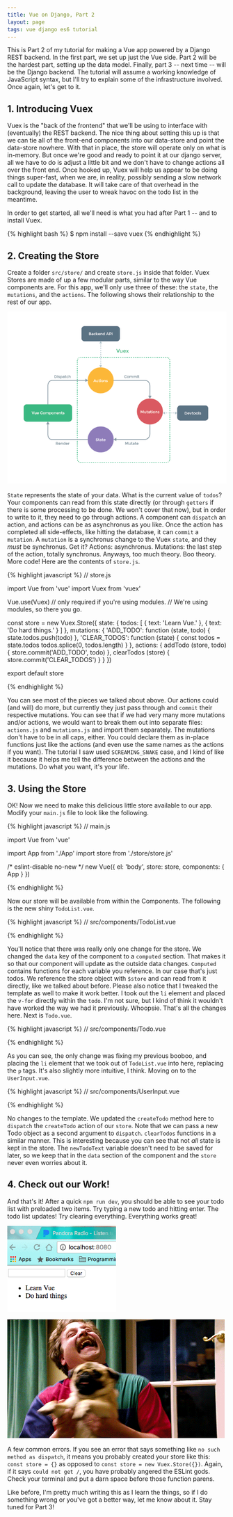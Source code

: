 ```yaml
---
title: Vue on Django, Part 2
layout: page
tags: vue django es6 tutorial
---
```


This is Part 2 of my tutorial for making a Vue app powered by a Django REST backend.  In the first part, we set up just the Vue side.  Part 2 will be the hardest part, setting up the data model.  Finally, part 3 -- next time -- will be the Django backend.  The tutorial will assume a working knowledge of JavaScript syntax, but I'll try to explain some of the infrastructure involved.  Once again, let's get to it.

## 1. Introducing Vuex

Vuex is the "back of the frontend" that we'll be using to interface with (eventually) the REST backend.  The nice thing about setting this up is that we can tie all of the front-end components into our data-store and point the data-store nowhere.  With that in place, the store will operate only on what is in-memory.  But once we're good and ready to point it at our django server, all we have to do is adjust a little bit and we don't have to change actions all over the front end.  Once hooked up, Vuex will help us appear to be doing things super-fast, when we are, in reality, possibly sending a slow network call to update the database.  It will take care of that overhead in the background, leaving the user to wreak havoc on the todo list in the meantime.

In order to get started, all we'll need is what you had after Part 1 -- and to install Vuex.

{% highlight bash %}
$ npm install --save vuex
{% endhighlight %}

## 2. Creating the Store

Create a folder `src/store/` and create `store.js` inside that folder.  Vuex Stores are made of up a few modular parts, similar to the way Vue components are.  For this app, we'll only use three of these: the `state`, the `mutations`, and the `actions`.  The following shows their relationship to the rest of our app.

![Vuex process flowchart](/img/vuex-flowchart.png)

`State` represents the state of your data.  What is the current value of `todos`?  Your components can read from this state directly (or through `getters` if there is some processing to be done.  We won't cover that now), but in order to write to it, they need to go through actions.  A component can `dispatch` an action, and actions can be as asynchronus as you like.  Once the action has completed all side-effects, like hitting the database, it can `commit` a `mutation`.  A `mutation` is a synchronus change to the Vuex `state`, and they *must* be synchronus.  Get it?  Actions: asynchronus.  Mutations: the last step of the action, totally synchronus.  Anyways, too much theory.  Boo theory.  More code!  Here are the contents of `store.js`.

{% highlight javascript %}
// store.js

import Vue from 'vue'
import Vuex from 'vuex'

Vue.use(Vuex) // only required if you're using modules.
              // We're using modules, so there you go.

const store = new Vuex.Store({
  state: {
    todos: [
      { text: 'Learn Vue.' },
      { text: 'Do hard things.' }
    ]
  },
  mutations: {
    'ADD_TODO': function (state, todo) {
      state.todos.push(todo)
    },
    'CLEAR_TODOS': function (state) {
      const todos = state.todos
      todos.splice(0, todos.length)
    }
  },
  actions: {
    addTodo (store, todo) {
      store.commit('ADD_TODO', todo)
    },
    clearTodos (store) {
      store.commit('CLEAR_TODOS')
    }
  }
})

export default store

{% endhighlight %}

You can see most of the pieces we talked about above.  Our actions could (and will) do more, but currently they just pass through and `commit` their respective mutations.  You can see that if we had very many more mutations and/or actions, we would want to break them out into separate files: `actions.js` and `mutations.js` and import them separately.  The mutations don't have to be in all caps, either.  You could declare them as in-place functions just like the actions (and even use the same names as the actions if you want).  The tutorial I saw used `SCREAMING_SNAKE` case, and I kind of like it because it helps me tell the difference between the actions and the mutations.  Do what you want, it's your life.

## 3. Using the Store

OK!  Now we need to make this delicious little store available to our app.  Modify your `main.js` file to look like the following.

{% highlight javascript %}
// main.js

import Vue from 'vue'

import App from './App'
import store from './store/store.js'

/* eslint-disable no-new */
new Vue({
  el: 'body',
  store: store,
  components: { App }
})

{% endhighlight %}

Now our store will be available from within the Components.  The following is the new shiny `TodoList.vue`.

{% highlight javascript %}
// src/components/TodoList.vue

<template>
  <div id="todolist">
    <ul>
      <todo v-for="todo in todos"
            v-bind:todo="todo" 
            v-bind:key="todo.id">
      </todo>
    </ul>
  </div>
</template>

<script>
import Todo from './Todo.vue'

export default {
  components: {
    Todo
  },
  computed: {
    todos () {
      return this.$store.state.todos
    }
  }
}
</script>
{% endhighlight %}

You'll notice that there was really only one change for the store.  We changed the `data` key of the component to a `computed` section.  That makes it so that our component will update as the outside data changes.  `Computed` contains functions for each variable you reference.  In our case that's just todos.  We reference the store object with `$store` and can read from it directly, like we talked about before.  Please also notice that I tweaked the template as well to make it work better.  I took out the `li` element and placed the `v-for` directly within the `todo`.  I'm not sure, but I kind of think it wouldn't have worked the way we had it previously.  Whoopsie.  That's all the changes here.  Next is `Todo.vue`.

{% highlight javascript %}
// src/components/Todo.vue

<template>
  <li>
    {% raw %}{{ todo.text }}{% endraw %}
  </li>
</template>

<script>
export default {
  props: ['todo']
}
</script>
{% endhighlight %}

As you can see, the only change was fixing my previous booboo, and placing the `li` element that we took out of `TodoList.vue` into here, replacing the `p` tags.  It's also slightly more intuitive, I think.  Moving on to the `UserInput.vue`.

{% highlight javascript %}
// src/components/UserInput.vue

<template>
  <div id="user-inputs">
    <input v-model="newTodoText" v-on:keyup.enter="createTodo">
    <button v-on:click="clearTodos">
      Clear
    </button>
  </div>
</template>

<script>
export default {
  data: function () {
    return { newTodoText: '' }
  },
  methods: {
    createTodo () {
      this.$store.dispatch('addTodo', {text: this.newTodoText})
      this.newTodoText = ''
    },
    clearTodos () {
      this.$store.dispatch('clearTodos')
    }
  }
}
</script>
{% endhighlight %}

No changes to the template.  We updated the `createTodo` method here to `dispatch` the `createTodo` action of our `store`.  Note that we can pass a new Todo object as a second argument to `dispatch`.  `clearTodos` functions in a similar manner.  This is interesting because you can see that not *all* state is kept in the store.  The `newTodoText` variable doesn't need to be saved for later, so we keep that in the `data` section of the component and the `store` never even worries about it.

## 4. Check out our Work!

And that's it!  After a quick `npm run dev`, you should be able to see your todo list with preloaded two items.  Try typing a new todo and hitting enter.  The todo list updates!  Try clearing everything.  Everything works great!

![Part 2 demo](/img/vue-part2-final.gif)

![Celebrate!](/img/celebrate.gif)

A few common errors.  If you see an error that says something like `no such method as dispatch`, it means you probably created your store like this: `const store = {}` as opposed to `const store = new Vuex.Store({})`.  Again, if it says `could not get /`, you have probably angered the ESLint gods.  Check your terminal and put a darn space before those function parens.

Like before, I'm pretty much writing this as I learn the things, so if I do something wrong or you've got a better way, let me know about it.  Stay tuned for Part 3!